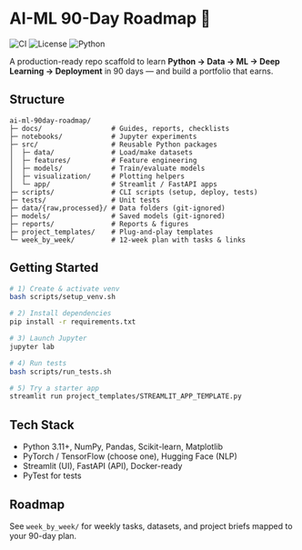 # AI-ML 90-Day Roadmap 🚀

![CI](https://img.shields.io/github/actions/workflow/status/USER/REPO/ci.yml?label=CI)
![License](https://img.shields.io/badge/license-MIT-green)
![Python](https://img.shields.io/badge/python-3.11%2B-blue)


A production-ready repo scaffold to learn **Python → Data → ML → Deep Learning → Deployment** in 90 days — and build a portfolio that earns.

## Structure

```
ai-ml-90day-roadmap/
├─ docs/                 # Guides, reports, checklists
├─ notebooks/            # Jupyter experiments
├─ src/                  # Reusable Python packages
│  ├─ data/              # Load/make datasets
│  ├─ features/          # Feature engineering
│  ├─ models/            # Train/evaluate models
│  ├─ visualization/     # Plotting helpers
│  └─ app/               # Streamlit / FastAPI apps
├─ scripts/              # CLI scripts (setup, deploy, tests)
├─ tests/                # Unit tests
├─ data/{raw,processed}/ # Data folders (git-ignored)
├─ models/               # Saved models (git-ignored)
├─ reports/              # Reports & figures
├─ project_templates/    # Plug-and-play templates
└─ week_by_week/         # 12-week plan with tasks & links
```

## Getting Started

```bash
# 1) Create & activate venv
bash scripts/setup_venv.sh

# 2) Install dependencies
pip install -r requirements.txt

# 3) Launch Jupyter
jupyter lab

# 4) Run tests
bash scripts/run_tests.sh

# 5) Try a starter app
streamlit run project_templates/STREAMLIT_APP_TEMPLATE.py
```

## Tech Stack
- Python 3.11+, NumPy, Pandas, Scikit-learn, Matplotlib
- PyTorch / TensorFlow (choose one), Hugging Face (NLP)
- Streamlit (UI), FastAPI (API), Docker-ready
- PyTest for tests

## Roadmap
See `week_by_week/` for weekly tasks, datasets, and project briefs mapped to your 90-day plan.